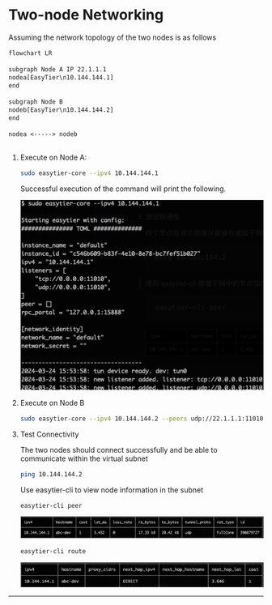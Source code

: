 # Two-node Networking
 
Assuming the network topology of the two nodes is as follows
 
```mermaid
flowchart LR
 
subgraph Node A IP 22.1.1.1
nodea[EasyTier\n10.144.144.1]
end
 
subgraph Node B
nodeb[EasyTier\n10.144.144.2]
end
 
nodea <-----> nodeb
 
```

1. Execute on Node A:
   ```sh
   sudo easytier-core --ipv4 10.144.144.1
   ```
   Successful execution of the command will print the following.

   ![alt text](/assets/image-2.png)

2. Execute on Node B
   ```sh
   sudo easytier-core --ipv4 10.144.144.2 --peers udp://22.1.1.1:11010
   ```

3. Test Connectivity

   The two nodes should connect successfully and be able to communicate within the virtual subnet
   ```sh
   ping 10.144.144.2
   ```

   Use easytier-cli to view node information in the subnet
   ```sh
   easytier-cli peer
   ```
   ![alt text](/assets/image.png)
   ```sh
   easytier-cli route
   ```
   ![alt text](/assets/image-1.png)

---
